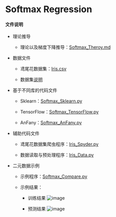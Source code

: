 # Softmax Regression
 
#### 文件说明
 
 + 理论推导 
 
     + 理论以及梯度下降推导：[Softmax_Theroy.md](https://github.com/Anfany/Machine-Learning-for-Beginner-by-Python3/blob/master/Softmax%20Regression/Softmax_Theory.md)
 
 + 数据文件
 
     + 鸢尾花数据集：[Iris.csv](https://github.com/Anfany/Machine-Learning-for-Beginner-by-Python3/blob/master/Softmax%20Regression/Iris.csv)
     
     + 数据集[说明](https://en.wikipedia.org/wiki/Iris_flower_data_set#Data_set)
 
+ 基于不同库的代码文件
 
     + Sklearn：[Softmax_Sklearn.py](https://github.com/Anfany/Machine-Learning-for-Beginner-by-Python3/blob/master/Softmax%20Regression/Softmax_Sklearn.py)
 
     + TensorFlow：[Softmax_TensorFlow.py](https://github.com/Anfany/Machine-Learning-for-Beginner-by-Python3/blob/master/Softmax%20Regression/Softmax_TensorFlow.py)
 
     + AnFany：[Softmax_AnFany.py](https://github.com/Anfany/Machine-Learning-for-Beginner-by-Python3/blob/master/Softmax%20Regression/Softmax_AnFany.py)
 
 + 辅助代码文件
 
     + 鸢尾花数据集爬虫程序：[Iris_Spyder.py](https://github.com/Anfany/Machine-Learning-for-Beginner-by-Python3/blob/master/Softmax%20Regression/Iris_Spyder.py)
 
     + 数据读取与预处理程序：[Iris_Data.py](https://github.com/Anfany/Machine-Learning-for-Beginner-by-Python3/blob/master/Softmax%20Regression/Iris_Data.py)
 
 
 + 二元数据示例

     + 示例程序：[Softmax_Compare.py](https://github.com/Anfany/Machine-Learning-for-Beginner-by-Python3/blob/master/Softmax%20Regression/Softmax_Compare.py)
 
     + 示例结果：
     
         - 训练结果
     ![image](https://github.com/Anfany/Machine-Learning-for-Beginner-by-Python3/blob/master/Softmax%20Regression/train_Softmax.png)
     
         - 预测结果
     ![image](https://github.com/Anfany/Machine-Learning-for-Beginner-by-Python3/blob/master/Softmax%20Regression/pre_Softmax.png)

 
